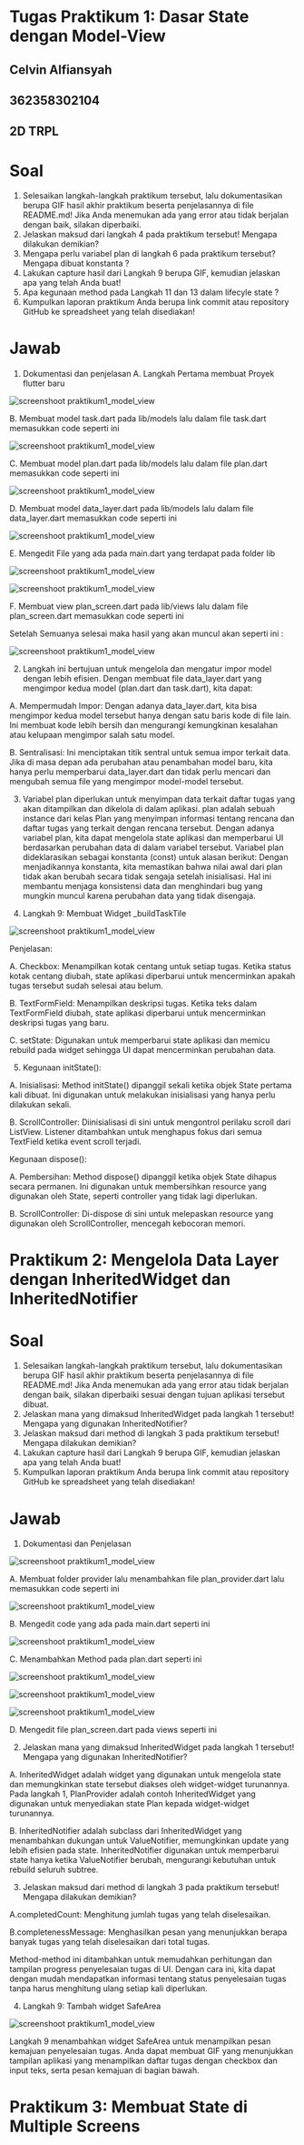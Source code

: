 # Tugas Praktikum 1: Dasar State dengan Model-View

## Celvin Alfiansyah
## 362358302104
## 2D TRPL

# Soal
1. Selesaikan langkah-langkah praktikum tersebut, lalu dokumentasikan berupa GIF hasil
akhir praktikum beserta penjelasannya di file README.md! Jika Anda menemukan ada
yang error atau tidak berjalan dengan baik, silakan diperbaiki.
2. Jelaskan maksud dari langkah 4 pada praktikum tersebut! Mengapa dilakukan
demikian?
3. Mengapa perlu variabel plan di langkah 6 pada praktikum tersebut? Mengapa dibuat
konstanta ?
4. Lakukan capture hasil dari Langkah 9 berupa GIF, kemudian jelaskan apa yang telah
Anda buat!
5. Apa kegunaan method pada Langkah 11 dan 13 dalam lifecyle state ?
6. Kumpulkan laporan praktikum Anda berupa link commit atau repository GitHub ke
spreadsheet yang telah disediakan!

# Jawab
1. Dokumentasi dan penjelasan
A. Langkah Pertama membuat Proyek flutter baru 

![screenshoot praktikum1_model_view](assets/gambar1.png)

B. Membuat model task.dart pada lib/models lalu dalam file task.dart memasukkan code seperti ini

![screenshoot praktikum1_model_view](assets/gambar2.png)

C. Membuat model plan.dart pada lib/models lalu dalam file plan.dart memasukkan code seperti ini

![screenshoot praktikum1_model_view](assets/gambar3.png)

D. Membuat model data_layer.dart pada lib/models lalu dalam file data_layer.dart memasukkan code seperti ini

![screenshoot praktikum1_model_view](assets/gambar4.png)

E. Mengedit File yang ada pada main.dart yang terdapat pada folder lib

![screenshoot praktikum1_model_view](assets/gambar5.png)

![screenshoot praktikum1_model_view](assets/gambar6.png)

F. Membuat view plan_screen.dart pada lib/views lalu dalam file plan_screen.dart memasukkan code seperti ini

Setelah Semuanya selesai maka hasil yang akan muncul akan seperti ini :

![screenshoot praktikum1_model_view](assets/hasil.png)

2. Langkah ini bertujuan untuk mengelola dan mengatur impor model dengan lebih efisien. Dengan membuat file data_layer.dart yang mengimpor kedua model (plan.dart dan task.dart), kita dapat:

A. Mempermudah Impor: Dengan adanya data_layer.dart, kita bisa mengimpor kedua model tersebut hanya dengan satu baris kode di file lain. Ini membuat kode lebih bersih dan mengurangi kemungkinan kesalahan atau kelupaan mengimpor salah satu model.

B. Sentralisasi: Ini menciptakan titik sentral untuk semua impor terkait data. Jika di masa depan ada perubahan atau penambahan model baru, kita hanya perlu memperbarui data_layer.dart dan tidak perlu mencari dan mengubah semua file yang mengimpor model-model tersebut.

3. Variabel plan diperlukan untuk menyimpan data terkait daftar tugas yang akan ditampilkan dan dikelola di dalam aplikasi. plan adalah sebuah instance dari kelas Plan yang menyimpan informasi tentang rencana dan daftar tugas yang terkait dengan rencana tersebut. Dengan adanya variabel plan, kita dapat mengelola state aplikasi dan memperbarui UI berdasarkan perubahan data di dalam variabel tersebut.
Variabel plan dideklarasikan sebagai konstanta (const) untuk alasan berikut: Dengan menjadikannya konstanta, kita memastikan bahwa nilai awal dari plan tidak akan berubah secara tidak sengaja setelah inisialisasi. Hal ini membantu menjaga konsistensi data dan menghindari bug yang mungkin muncul karena perubahan data yang tidak disengaja.

4. Langkah 9: Membuat Widget _buildTaskTile

![screenshoot praktikum1_model_view](assets/gambar7.png)

Penjelasan: 

A. Checkbox: Menampilkan kotak centang untuk setiap tugas. Ketika status kotak centang diubah, state aplikasi diperbarui untuk mencerminkan apakah tugas tersebut sudah selesai atau belum.

B. TextFormField: Menampilkan deskripsi tugas. Ketika teks dalam TextFormField diubah, state aplikasi diperbarui untuk mencerminkan deskripsi tugas yang baru.

C. setState: Digunakan untuk memperbarui state aplikasi dan memicu rebuild pada widget sehingga UI dapat mencerminkan perubahan data.

5. Kegunaan initState():

A. Inisialisasi: Method initState() dipanggil sekali ketika objek State pertama kali dibuat. Ini digunakan untuk melakukan inisialisasi yang hanya perlu dilakukan sekali.

B. ScrollController: Diinisialisasi di sini untuk mengontrol perilaku scroll dari ListView. Listener ditambahkan untuk menghapus fokus dari semua TextField ketika event scroll terjadi.

Kegunaan dispose():

A. Pembersihan: Method dispose() dipanggil ketika objek State dihapus secara permanen. Ini digunakan untuk membersihkan resource yang digunakan oleh State, seperti controller yang tidak lagi diperlukan.

B. ScrollController: Di-dispose di sini untuk melepaskan resource yang digunakan oleh ScrollController, mencegah kebocoran memori.


# Praktikum 2: Mengelola Data Layer dengan InheritedWidget dan InheritedNotifier

# Soal

1. Selesaikan langkah-langkah praktikum tersebut, lalu dokumentasikan berupa GIF hasil
akhir praktikum beserta penjelasannya di file README.md! Jika Anda menemukan ada
yang error atau tidak berjalan dengan baik, silakan diperbaiki sesuai dengan tujuan
aplikasi tersebut dibuat.
2. Jelaskan mana yang dimaksud InheritedWidget pada langkah 1 tersebut! Mengapa
yang digunakan InheritedNotifier?
3. Jelaskan maksud dari method di langkah 3 pada praktikum tersebut! Mengapa
dilakukan demikian?
4. Lakukan capture hasil dari Langkah 9 berupa GIF, kemudian jelaskan apa yang telah
Anda buat!
5. Kumpulkan laporan praktikum Anda berupa link commit atau repository GitHub ke
spreadsheet yang telah disediakan!

# Jawab 
1. Dokumentasi dan Penjelasan

![screenshoot praktikum1_model_view](assets/gambar8.png)

A. Membuat folder provider lalu menambahkan file plan_provider.dart lalu memasukkan code seperti ini

![screenshoot praktikum1_model_view](assets/gambar9.png)

B. Mengedit code yang ada pada main.dart seperti ini

![screenshoot praktikum1_model_view](assets/gambar10.png)

C. Menambahkan Method pada plan.dart seperti ini

![screenshoot praktikum1_model_view](assets/gambar11.png)

![screenshoot praktikum1_model_view](assets/gambar12.png)

![screenshoot praktikum1_model_view](assets/gambar13.png)

D. Mengedit file plan_screen.dart pada views seperti ini

2. Jelaskan mana yang dimaksud InheritedWidget pada langkah 1 tersebut! Mengapa yang digunakan InheritedNotifier?

A. InheritedWidget adalah widget yang digunakan untuk mengelola state dan memungkinkan state tersebut diakses oleh widget-widget turunannya. Pada langkah 1, PlanProvider adalah contoh InheritedWidget yang digunakan untuk menyediakan state Plan kepada widget-widget turunannya.

B. InheritedNotifier adalah subclass dari InheritedWidget yang menambahkan dukungan untuk ValueNotifier, memungkinkan update yang lebih efisien pada state. InheritedNotifier digunakan untuk memperbarui state hanya ketika ValueNotifier berubah, mengurangi kebutuhan untuk rebuild seluruh subtree.

3. Jelaskan maksud dari method di langkah 3 pada praktikum tersebut! Mengapa dilakukan demikian?

A.completedCount: Menghitung jumlah tugas yang telah diselesaikan.

B.completenessMessage: Menghasilkan pesan yang menunjukkan berapa banyak tugas yang telah diselesaikan dari total tugas.

Method-method ini ditambahkan untuk memudahkan perhitungan dan tampilan progress penyelesaian tugas di UI. Dengan cara ini, kita dapat dengan mudah mendapatkan informasi tentang status penyelesaian tugas tanpa harus menghitung ulang setiap kali diperlukan.

4. Langkah 9: Tambah widget SafeArea

![screenshoot praktikum1_model_view](assets/gambar14.png)

Langkah 9 menambahkan widget SafeArea untuk menampilkan pesan kemajuan penyelesaian tugas. Anda dapat membuat GIF yang menunjukkan tampilan aplikasi yang menampilkan daftar tugas dengan checkbox dan input teks, serta pesan kemajuan di bagian bawah.

# Praktikum 3: Membuat State di Multiple Screens
